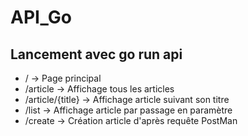 # API_Go
## Lancement avec go run api
* / -> Page principal
* /article -> Affichage tous les articles
* /article/{title} -> Affichage article suivant son titre
* /list -> Affichage article par passage en paramètre
* /create -> Création article d'après requête PostMan
